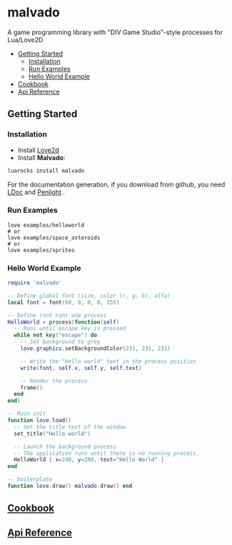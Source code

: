 # malvado
A game programming library with  "DIV Game Studio"-style processes for Lua/Love2D

- [Getting Started](#getting-started)
  - [Installation](#installation)
  - [Run Examples](#examples)
  - [Hello World Example](#hello-world-example)
- [Cookbook](#cookbook)
- [Api Reference](#api-reference)

## Getting Started

### Installation
* Install [Love2d](https://love2d.org/)
* Install **Malvado**:
```bash
luarocks install malvado
```
For the documentation generation, if you download from github, you need [LDoc](https://github.com/stevedonovan/LDoc) and [Penlight](https://github.com/stevedonovan/Penlight) .

### Run Examples
```
love examples/helloworld
# or
love examples/space_asteroids
# or
love examples/sprites
```

### Hello World Example

```lua
require 'malvado'

-- Define global font (size, color (r, g, b), alfa)
local font = font(60, 0, 0, 0, 255)

-- Define (not run) one process
HelloWorld = process(function(self)
  -- Runs until escape key is pressed
  while not key("escape") do
    -- Set background to grey
    love.graphics.setBackgroundColor(231, 231, 231)

    -- Write the "Hello world" text in the process position
    write(font, self.x, self.y, self.text)

    -- Render the process
    frame()
  end
end)

-- Main init
function love.load()
  -- Set the title text of the window
  set_title("Hello world")

  -- Launch the background process
  -- The application runs until there is no running process.
  HelloWorld { x=240, y=280, text="Hello World" }
end

-- boilerplate
function love.draw() malvado.draw() end
```

## [Cookbook](doc/cookbook.md)
## [Api Reference](doc/index.html)
